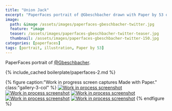 ```yaml
---
title: "Union Jack"
excerpt: "PaperFaces portrait of @Gbeschbacher drawn with Paper by 53 on an iPad."
image: 
  path: &image /assets/images/paperfaces-gbeschbacher-twitter.jpg 
  feature: *image
  teaser: /assets/images/paperfaces-gbeschbacher-twitter-teaser.jpg
  thumbnail: /assets/images/paperfaces-gbeschbacher-twitter-150.jpg
categories: [paperfaces]
tags: [portrait, illustration, Paper by 53]
---
```


PaperFaces portrait of [@Gbeschbacher](https://twitter.com/gbeschbacher).

{% include_cached boilerplate/paperfaces-2.md %}

{% figure caption:"Work in progress screen captures Made with Paper." class:"gallery-3-col" %}
[![Work in process screenshot](/assets/images/paperfaces-gbeschbacher-process-1-600.jpg)](/assets/images/paperfaces-gbeschbacher-process-1-lg.jpg) [![Work in process screenshot](/assets/images/paperfaces-gbeschbacher-process-2-600.jpg)](/assets/images/paperfaces-gbeschbacher-process-2-lg.jpg) [![Work in process screenshot](/assets/images/paperfaces-gbeschbacher-process-3-600.jpg)](/assets/images/paperfaces-gbeschbacher-process-3-lg.jpg) [![Work in process screenshot](/assets/images/paperfaces-gbeschbacher-process-4-600.jpg)](/assets/images/paperfaces-gbeschbacher-process-4-lg.jpg) [![Work in process screenshot](/assets/images/paperfaces-gbeschbacher-process-5-600.jpg)](/assets/images/paperfaces-gbeschbacher-process-5-lg.jpg)
{% endfigure %}
